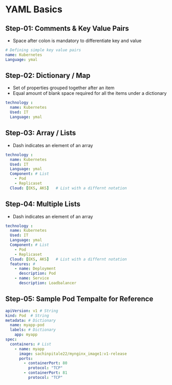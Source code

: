 # YAML Basics

## Step-01: Comments & Key Value Pairs
- Space after colon is mandatory to differentiate key and value
```yml
# Defining simple key value pairs
name: Kubernetes
Language: ymal 
```

## Step-02: Dictionary / Map
- Set of properties grouped together after an item
- Equal amount of blank space required for all the items under a dictionary
```yml
technology :
  name: Kubernetes
  Used: IT
  Language: ymal 
```

## Step-03: Array / Lists
- Dash indicates an element of an array
```yml
technology :
  name: Kubernetes
  Used: IT
  Language: ymal 
  Component: # List  
    - Pod
    - Replicaset
  Cloud: [EKS, AKS]   # List with a differnt notation  
```  

## Step-04: Multiple Lists
- Dash indicates an element of an array
```yml
technology :
  name: Kubernetes
  Used: IT
  Language: ymal 
  Component: # List  
    - Pod
    - Replicaset
  Cloud: [EKS, AKS]   # List with a differnt notation  
  features: # 
    - name: Deployment
      description: Pod
    - name: Service
      description: Loadbalancer           
```  


## Step-05: Sample Pod Tempalte for Reference
```yml
apiVersion: v1 # String
kind: Pod  # String
metadata: # Dictionary
  name: myapp-pod
  labels: # Dictionary 
    app: myapp         
spec:
  containers: # List
    - name: myapp
      image: sachinpitale22/mynginx_image1:v1-release
      ports:
        - containerPort: 80
          protocol: "TCP"
        - containerPort: 81
          protocol: "TCP"
```




